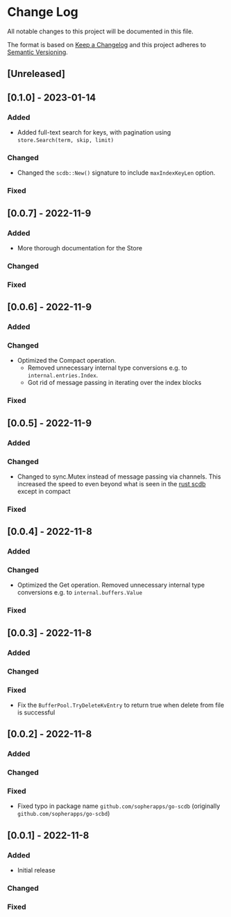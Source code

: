 # Change Log

All notable changes to this project will be documented in this file.

The format is based on [Keep a Changelog](http://keepachangelog.com/)
and this project adheres to [Semantic Versioning](http://semver.org/).

## [Unreleased]

## [0.1.0] - 2023-01-14

### Added

- Added full-text search for keys, with pagination using `store.Search(term, skip, limit)`

### Changed

- Changed the `scdb::New()` signature to include `maxIndexKeyLen` option.

### Fixed

## [0.0.7] - 2022-11-9

### Added

- More thorough documentation for the Store

### Changed

### Fixed

## [0.0.6] - 2022-11-9

### Added

### Changed

- Optimized the Compact operation.
    - Removed unnecessary internal type conversions e.g. to `internal.entries.Index`.
    - Got rid of message passing in iterating over the index blocks

### Fixed

## [0.0.5] - 2022-11-9

### Added

### Changed

- Changed to sync.Mutex instead of message passing via channels. This increased the speed to even beyond what is seen in
  the [rust scdb](https://github.com/sopherapps/scdb) except in compact

### Fixed

## [0.0.4] - 2022-11-8

### Added

### Changed

- Optimized the Get operation. Removed unnecessary internal type conversions e.g. to `internal.buffers.Value`

### Fixed

## [0.0.3] - 2022-11-8

### Added

### Changed

### Fixed

- Fix the `BufferPool.TryDeleteKvEntry` to return true when delete from file is successful

## [0.0.2] - 2022-11-8

### Added

### Changed

### Fixed

- Fixed typo in package name `github.com/sopherapps/go-scdb` (originally `github.com/sopherapps/go-scbd`)

## [0.0.1] - 2022-11-8

### Added

- Initial release

### Changed

### Fixed
